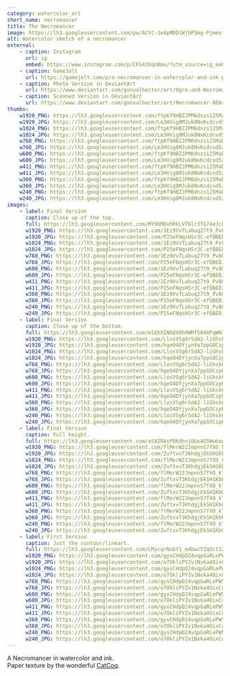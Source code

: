 ```yaml
---
category: watercolor_art
short_name: necromancer
title: The Necromancer
image: https://lh3.googleusercontent.com/pw/ACtC-3e4pMDDlWjbP5mg-PjmeofhBRXg6fynQjhqSdSEf3qGDR4Xzo1Czxe7M2ujXqfrn3KfDvNqDSeGDEf_oM0HvHuO8xrlSgMOCy53s5FgSVjov7NQb-Qj7AwzV7d7sNIwox46emOxWazK9kg_ERRbJDVB=w1200-h630-no?authuser=0
alt: Watercolor sketch of a necromancer
external:
    - caption: Instagram
      url: ig
      embed: https://www.instagram.com/p/CFG43VqnBmx/?utm_source=ig_embed&amp;utm_campaign=loading
    - caption: GameJolt
      url: https://gamejolt.com/p/a-necromancer-in-watercolor-and-ink-paper-texture-by-the-wonderful-3e4nrfub
    - caption: Photo Version in DeviantArt
      url: https://www.deviantart.com/gonvalhector/art/Ogre-and-Necromancer-868648254
    - caption: Scanned Version in DeviantArt
      url: https://www.deviantart.com/gonvalhector/art/Necromancer-868436128
thumbs:
    w1920_PNG: https://lh3.googleusercontent.com/ftpKf9HBZJPM6dnzs125MaDuRuQGH4T9urTJlXF4r6S_NWeqZsnSxwgWQekznioZnTfH9VAilZt-VQ3sLiMLl-BDDRUrVy-8dpD06spJKOISz0Uqj2Qe4xQOqzJZzKyVtnUu8Pan0A=w355
    w1920_JPG: https://lh3.googleusercontent.com/Lm3HVig8MJuk8NxKcdcvd5zrxBHtAben-qg-QaD5dCdvq0kTlg8zeXdJPAPFLRk_wtG_UHS-RbnnWZHAzGD4GXxVc42w70xL-WqwiM-BmJqtcRYiEqesiega6O-0M5zlG-sWyph5sA=w355
    w1024_PNG: https://lh3.googleusercontent.com/ftpKf9HBZJPM6dnzs125MaDuRuQGH4T9urTJlXF4r6S_NWeqZsnSxwgWQekznioZnTfH9VAilZt-VQ3sLiMLl-BDDRUrVy-8dpD06spJKOISz0Uqj2Qe4xQOqzJZzKyVtnUu8Pan0A=w284
    w1024_JPG: https://lh3.googleusercontent.com/Lm3HVig8MJuk8NxKcdcvd5zrxBHtAben-qg-QaD5dCdvq0kTlg8zeXdJPAPFLRk_wtG_UHS-RbnnWZHAzGD4GXxVc42w70xL-WqwiM-BmJqtcRYiEqesiega6O-0M5zlG-sWyph5sA=w284
    w768_PNG: https://lh3.googleusercontent.com/ftpKf9HBZJPM6dnzs125MaDuRuQGH4T9urTJlXF4r6S_NWeqZsnSxwgWQekznioZnTfH9VAilZt-VQ3sLiMLl-BDDRUrVy-8dpD06spJKOISz0Uqj2Qe4xQOqzJZzKyVtnUu8Pan0A=w213
    w768_JPG: https://lh3.googleusercontent.com/Lm3HVig8MJuk8NxKcdcvd5zrxBHtAben-qg-QaD5dCdvq0kTlg8zeXdJPAPFLRk_wtG_UHS-RbnnWZHAzGD4GXxVc42w70xL-WqwiM-BmJqtcRYiEqesiega6O-0M5zlG-sWyph5sA=w213
    w600_PNG: https://lh3.googleusercontent.com/ftpKf9HBZJPM6dnzs125MaDuRuQGH4T9urTJlXF4r6S_NWeqZsnSxwgWQekznioZnTfH9VAilZt-VQ3sLiMLl-BDDRUrVy-8dpD06spJKOISz0Uqj2Qe4xQOqzJZzKyVtnUu8Pan0A=w166
    w600_JPG: https://lh3.googleusercontent.com/Lm3HVig8MJuk8NxKcdcvd5zrxBHtAben-qg-QaD5dCdvq0kTlg8zeXdJPAPFLRk_wtG_UHS-RbnnWZHAzGD4GXxVc42w70xL-WqwiM-BmJqtcRYiEqesiega6O-0M5zlG-sWyph5sA=w166
    w411_PNG: https://lh3.googleusercontent.com/ftpKf9HBZJPM6dnzs125MaDuRuQGH4T9urTJlXF4r6S_NWeqZsnSxwgWQekznioZnTfH9VAilZt-VQ3sLiMLl-BDDRUrVy-8dpD06spJKOISz0Uqj2Qe4xQOqzJZzKyVtnUu8Pan0A=w114
    w411_JPG: https://lh3.googleusercontent.com/Lm3HVig8MJuk8NxKcdcvd5zrxBHtAben-qg-QaD5dCdvq0kTlg8zeXdJPAPFLRk_wtG_UHS-RbnnWZHAzGD4GXxVc42w70xL-WqwiM-BmJqtcRYiEqesiega6O-0M5zlG-sWyph5sA=w114
    w360_PNG: https://lh3.googleusercontent.com/ftpKf9HBZJPM6dnzs125MaDuRuQGH4T9urTJlXF4r6S_NWeqZsnSxwgWQekznioZnTfH9VAilZt-VQ3sLiMLl-BDDRUrVy-8dpD06spJKOISz0Uqj2Qe4xQOqzJZzKyVtnUu8Pan0A=w100
    w360_JPG: https://lh3.googleusercontent.com/Lm3HVig8MJuk8NxKcdcvd5zrxBHtAben-qg-QaD5dCdvq0kTlg8zeXdJPAPFLRk_wtG_UHS-RbnnWZHAzGD4GXxVc42w70xL-WqwiM-BmJqtcRYiEqesiega6O-0M5zlG-sWyph5sA=w100
    w240_PNG: https://lh3.googleusercontent.com/ftpKf9HBZJPM6dnzs125MaDuRuQGH4T9urTJlXF4r6S_NWeqZsnSxwgWQekznioZnTfH9VAilZt-VQ3sLiMLl-BDDRUrVy-8dpD06spJKOISz0Uqj2Qe4xQOqzJZzKyVtnUu8Pan0A=w66
    w240_JPG: https://lh3.googleusercontent.com/Lm3HVig8MJuk8NxKcdcvd5zrxBHtAben-qg-QaD5dCdvq0kTlg8zeXdJPAPFLRk_wtG_UHS-RbnnWZHAzGD4GXxVc42w70xL-WqwiM-BmJqtcRYiEqesiega6O-0M5zlG-sWyph5sA=w66
images:
    - label: Final Version
      caption: Close up of the top.
      full: https://lh3.googleusercontent.com/MY96MOxhRkLVT6lr3TG74eJcGILN_oNiL0VNWeMoVWlYt_5QNw8TJtsFQDel_uOuDI_YfzRbJkdR4AHxs9RTWas_dVQ6p723V4_hqHe5V0yPECSpv8eQduh-1dayS2CzCnxqpKTiaw=w1080-h1080
      w1920_PNG: https://lh3.googleusercontent.com/1Ez9VvTLabuq27t9_Pv8ObVQWHegre_exdJ1wG0EwFEvQil3KBhJbAIO6l1Zly0gSM6zYRhU0UBmlS68ZJB6zxmYE3c48egjRyYG6gsSAq8zHw_rVDJDQ1kJZFCwuOtw0OVz31-ERg=w850
      w1920_JPG: https://lh3.googleusercontent.com/P25eFNqsHSr3C-efQBEDJMrZ5xZOm8IJQYABUy3FN1TDl02be6ByuMKSIl-WFG8bAydcBZFw0Z9Tc-6CkD4Mjhy7zDtQEHt_96tmphUxPp0SMc54qL1Uo3u86PnpKZxAugAB7_YcMQ=w850
      w1024_PNG: https://lh3.googleusercontent.com/1Ez9VvTLabuq27t9_Pv8ObVQWHegre_exdJ1wG0EwFEvQil3KBhJbAIO6l1Zly0gSM6zYRhU0UBmlS68ZJB6zxmYE3c48egjRyYG6gsSAq8zHw_rVDJDQ1kJZFCwuOtw0OVz31-ERg=w711
      w1024_JPG: https://lh3.googleusercontent.com/P25eFNqsHSr3C-efQBEDJMrZ5xZOm8IJQYABUy3FN1TDl02be6ByuMKSIl-WFG8bAydcBZFw0Z9Tc-6CkD4Mjhy7zDtQEHt_96tmphUxPp0SMc54qL1Uo3u86PnpKZxAugAB7_YcMQ=w711
      w768_PNG: https://lh3.googleusercontent.com/1Ez9VvTLabuq27t9_Pv8ObVQWHegre_exdJ1wG0EwFEvQil3KBhJbAIO6l1Zly0gSM6zYRhU0UBmlS68ZJB6zxmYE3c48egjRyYG6gsSAq8zHw_rVDJDQ1kJZFCwuOtw0OVz31-ERg=w533
      w768_JPG: https://lh3.googleusercontent.com/P25eFNqsHSr3C-efQBEDJMrZ5xZOm8IJQYABUy3FN1TDl02be6ByuMKSIl-WFG8bAydcBZFw0Z9Tc-6CkD4Mjhy7zDtQEHt_96tmphUxPp0SMc54qL1Uo3u86PnpKZxAugAB7_YcMQ=w533
      w600_PNG: https://lh3.googleusercontent.com/1Ez9VvTLabuq27t9_Pv8ObVQWHegre_exdJ1wG0EwFEvQil3KBhJbAIO6l1Zly0gSM6zYRhU0UBmlS68ZJB6zxmYE3c48egjRyYG6gsSAq8zHw_rVDJDQ1kJZFCwuOtw0OVz31-ERg=w416
      w600_JPG: https://lh3.googleusercontent.com/P25eFNqsHSr3C-efQBEDJMrZ5xZOm8IJQYABUy3FN1TDl02be6ByuMKSIl-WFG8bAydcBZFw0Z9Tc-6CkD4Mjhy7zDtQEHt_96tmphUxPp0SMc54qL1Uo3u86PnpKZxAugAB7_YcMQ=w416
      w411_PNG: https://lh3.googleusercontent.com/1Ez9VvTLabuq27t9_Pv8ObVQWHegre_exdJ1wG0EwFEvQil3KBhJbAIO6l1Zly0gSM6zYRhU0UBmlS68ZJB6zxmYE3c48egjRyYG6gsSAq8zHw_rVDJDQ1kJZFCwuOtw0OVz31-ERg=w285
      w411_JPG: https://lh3.googleusercontent.com/P25eFNqsHSr3C-efQBEDJMrZ5xZOm8IJQYABUy3FN1TDl02be6ByuMKSIl-WFG8bAydcBZFw0Z9Tc-6CkD4Mjhy7zDtQEHt_96tmphUxPp0SMc54qL1Uo3u86PnpKZxAugAB7_YcMQ=w285
      w360_PNG: https://lh3.googleusercontent.com/1Ez9VvTLabuq27t9_Pv8ObVQWHegre_exdJ1wG0EwFEvQil3KBhJbAIO6l1Zly0gSM6zYRhU0UBmlS68ZJB6zxmYE3c48egjRyYG6gsSAq8zHw_rVDJDQ1kJZFCwuOtw0OVz31-ERg=w250
      w360_JPG: https://lh3.googleusercontent.com/P25eFNqsHSr3C-efQBEDJMrZ5xZOm8IJQYABUy3FN1TDl02be6ByuMKSIl-WFG8bAydcBZFw0Z9Tc-6CkD4Mjhy7zDtQEHt_96tmphUxPp0SMc54qL1Uo3u86PnpKZxAugAB7_YcMQ=w250
      w240_PNG: https://lh3.googleusercontent.com/1Ez9VvTLabuq27t9_Pv8ObVQWHegre_exdJ1wG0EwFEvQil3KBhJbAIO6l1Zly0gSM6zYRhU0UBmlS68ZJB6zxmYE3c48egjRyYG6gsSAq8zHw_rVDJDQ1kJZFCwuOtw0OVz31-ERg=w166
      w240_JPG: https://lh3.googleusercontent.com/P25eFNqsHSr3C-efQBEDJMrZ5xZOm8IJQYABUy3FN1TDl02be6ByuMKSIl-WFG8bAydcBZFw0Z9Tc-6CkD4Mjhy7zDtQEHt_96tmphUxPp0SMc54qL1Uo3u86PnpKZxAugAB7_YcMQ=w166
    - label: Final Version
      caption: Close up of the bottom.
      full: https://lh3.googleusercontent.com/m1EbXINbQVOh0WMT584XPqWN7fNxM5X1tsoXnnQ64pNMo6eqFGCC_bvvvaqDDRc5miqcKs9B8k-DPc_l456oP95mJik1wfCRyNnI5qqDh1oJGVJQu1pJnVGSFFamtXUTArqvRNRAYQ=w1080-h1080
      w1920_PNG: https://lh3.googleusercontent.com/LlosVSg6rSdA2-liGhsk6megxnZWds1BbqY7VdHk4-JxH7caVHKKsC3EzZPCGKRu3WBfi5Cv7yXEYuIZ-cdkCm_RA-90PzVdctuUO_sHhO4MVCYXfu7IMkkaQIF1NdcFOz3Z9-qDpQ=w850
      w1920_JPG: https://lh3.googleusercontent.com/hqeO4DYjynXa7ppGOCzpHb7eb7-AwcQxZ7ZpxSXjqc75l3PKLQavvTtpbUYlsxlh7a5P8oBobpvDkKWG7xQAUhlt74cYcLrgAJhgGlqCnGKvw5iyr2NvObhcVXgjk-qbqgKaQYAGRg=w850
      w1024_PNG: https://lh3.googleusercontent.com/LlosVSg6rSdA2-liGhsk6megxnZWds1BbqY7VdHk4-JxH7caVHKKsC3EzZPCGKRu3WBfi5Cv7yXEYuIZ-cdkCm_RA-90PzVdctuUO_sHhO4MVCYXfu7IMkkaQIF1NdcFOz3Z9-qDpQ=w711
      w1024_JPG: https://lh3.googleusercontent.com/hqeO4DYjynXa7ppGOCzpHb7eb7-AwcQxZ7ZpxSXjqc75l3PKLQavvTtpbUYlsxlh7a5P8oBobpvDkKWG7xQAUhlt74cYcLrgAJhgGlqCnGKvw5iyr2NvObhcVXgjk-qbqgKaQYAGRg=w711
      w768_PNG: https://lh3.googleusercontent.com/LlosVSg6rSdA2-liGhsk6megxnZWds1BbqY7VdHk4-JxH7caVHKKsC3EzZPCGKRu3WBfi5Cv7yXEYuIZ-cdkCm_RA-90PzVdctuUO_sHhO4MVCYXfu7IMkkaQIF1NdcFOz3Z9-qDpQ=w533
      w768_JPG: https://lh3.googleusercontent.com/hqeO4DYjynXa7ppGOCzpHb7eb7-AwcQxZ7ZpxSXjqc75l3PKLQavvTtpbUYlsxlh7a5P8oBobpvDkKWG7xQAUhlt74cYcLrgAJhgGlqCnGKvw5iyr2NvObhcVXgjk-qbqgKaQYAGRg=w533
      w600_PNG: https://lh3.googleusercontent.com/LlosVSg6rSdA2-liGhsk6megxnZWds1BbqY7VdHk4-JxH7caVHKKsC3EzZPCGKRu3WBfi5Cv7yXEYuIZ-cdkCm_RA-90PzVdctuUO_sHhO4MVCYXfu7IMkkaQIF1NdcFOz3Z9-qDpQ=w416
      w600_JPG: https://lh3.googleusercontent.com/hqeO4DYjynXa7ppGOCzpHb7eb7-AwcQxZ7ZpxSXjqc75l3PKLQavvTtpbUYlsxlh7a5P8oBobpvDkKWG7xQAUhlt74cYcLrgAJhgGlqCnGKvw5iyr2NvObhcVXgjk-qbqgKaQYAGRg=w416
      w411_PNG: https://lh3.googleusercontent.com/LlosVSg6rSdA2-liGhsk6megxnZWds1BbqY7VdHk4-JxH7caVHKKsC3EzZPCGKRu3WBfi5Cv7yXEYuIZ-cdkCm_RA-90PzVdctuUO_sHhO4MVCYXfu7IMkkaQIF1NdcFOz3Z9-qDpQ=w285
      w411_JPG: https://lh3.googleusercontent.com/hqeO4DYjynXa7ppGOCzpHb7eb7-AwcQxZ7ZpxSXjqc75l3PKLQavvTtpbUYlsxlh7a5P8oBobpvDkKWG7xQAUhlt74cYcLrgAJhgGlqCnGKvw5iyr2NvObhcVXgjk-qbqgKaQYAGRg=w285
      w360_PNG: https://lh3.googleusercontent.com/LlosVSg6rSdA2-liGhsk6megxnZWds1BbqY7VdHk4-JxH7caVHKKsC3EzZPCGKRu3WBfi5Cv7yXEYuIZ-cdkCm_RA-90PzVdctuUO_sHhO4MVCYXfu7IMkkaQIF1NdcFOz3Z9-qDpQ=w250
      w360_JPG: https://lh3.googleusercontent.com/hqeO4DYjynXa7ppGOCzpHb7eb7-AwcQxZ7ZpxSXjqc75l3PKLQavvTtpbUYlsxlh7a5P8oBobpvDkKWG7xQAUhlt74cYcLrgAJhgGlqCnGKvw5iyr2NvObhcVXgjk-qbqgKaQYAGRg=w250
      w240_PNG: https://lh3.googleusercontent.com/LlosVSg6rSdA2-liGhsk6megxnZWds1BbqY7VdHk4-JxH7caVHKKsC3EzZPCGKRu3WBfi5Cv7yXEYuIZ-cdkCm_RA-90PzVdctuUO_sHhO4MVCYXfu7IMkkaQIF1NdcFOz3Z9-qDpQ=w166
      w240_JPG: https://lh3.googleusercontent.com/hqeO4DYjynXa7ppGOCzpHb7eb7-AwcQxZ7ZpxSXjqc75l3PKLQavvTtpbUYlsxlh7a5P8oBobpvDkKWG7xQAUhlt74cYcLrgAJhgGlqCnGKvw5iyr2NvObhcVXgjk-qbqgKaQYAGRg=w166
    - label: Final Version
      caption: Full height.
      full: https://lh3.googleusercontent.com/aSAIRAsP0KdhnjQUxAG5WwbawQvXlelZtE34ImtI9Rc5uB3LMh3RQ7jgljT3bwsJVBO-vwk07O4aLuZYueMfOL4e3nzwwBCtDIoKiIWGKgmLQOIX32ZHoj8yXNhFJiAVNiTf14sVOA=w1080-h1080
      w1920_PNG: https://lh3.googleusercontent.com/flMerW22JmpnnS7fXO_kTRUc74hb1vOjMxI3m9WDGwaQo2giaBhtH_2gVoHi0OkSOS3o6J_QovRaIquY_W5OX0ui5dvAvsZ8zCXi3EvkGfWNclH3mtBrm9TSkTFaL4KhW0_ABoin5A=w850
      w1920_JPG: https://lh3.googleusercontent.com/ZuftxvT3KhdgjEkSH1KbOmS43zuUjKfJFG4G69k7DpmvMpc24GBP6MPXPt-ndaveGIOCO6xS6r9B9oD80X4YWyMRbHEitO4-skqlfrXa1uYhR5uoew4WkxMZVl8D3KCadi2_PS8MAA=w850
      w1024_PNG: https://lh3.googleusercontent.com/flMerW22JmpnnS7fXO_kTRUc74hb1vOjMxI3m9WDGwaQo2giaBhtH_2gVoHi0OkSOS3o6J_QovRaIquY_W5OX0ui5dvAvsZ8zCXi3EvkGfWNclH3mtBrm9TSkTFaL4KhW0_ABoin5A=w711
      w1024_JPG: https://lh3.googleusercontent.com/ZuftxvT3KhdgjEkSH1KbOmS43zuUjKfJFG4G69k7DpmvMpc24GBP6MPXPt-ndaveGIOCO6xS6r9B9oD80X4YWyMRbHEitO4-skqlfrXa1uYhR5uoew4WkxMZVl8D3KCadi2_PS8MAA=w711
      w768_PNG: https://lh3.googleusercontent.com/flMerW22JmpnnS7fXO_kTRUc74hb1vOjMxI3m9WDGwaQo2giaBhtH_2gVoHi0OkSOS3o6J_QovRaIquY_W5OX0ui5dvAvsZ8zCXi3EvkGfWNclH3mtBrm9TSkTFaL4KhW0_ABoin5A=w533
      w768_JPG: https://lh3.googleusercontent.com/ZuftxvT3KhdgjEkSH1KbOmS43zuUjKfJFG4G69k7DpmvMpc24GBP6MPXPt-ndaveGIOCO6xS6r9B9oD80X4YWyMRbHEitO4-skqlfrXa1uYhR5uoew4WkxMZVl8D3KCadi2_PS8MAA=w533
      w600_PNG: https://lh3.googleusercontent.com/flMerW22JmpnnS7fXO_kTRUc74hb1vOjMxI3m9WDGwaQo2giaBhtH_2gVoHi0OkSOS3o6J_QovRaIquY_W5OX0ui5dvAvsZ8zCXi3EvkGfWNclH3mtBrm9TSkTFaL4KhW0_ABoin5A=w416
      w600_JPG: https://lh3.googleusercontent.com/ZuftxvT3KhdgjEkSH1KbOmS43zuUjKfJFG4G69k7DpmvMpc24GBP6MPXPt-ndaveGIOCO6xS6r9B9oD80X4YWyMRbHEitO4-skqlfrXa1uYhR5uoew4WkxMZVl8D3KCadi2_PS8MAA=w416
      w411_PNG: https://lh3.googleusercontent.com/flMerW22JmpnnS7fXO_kTRUc74hb1vOjMxI3m9WDGwaQo2giaBhtH_2gVoHi0OkSOS3o6J_QovRaIquY_W5OX0ui5dvAvsZ8zCXi3EvkGfWNclH3mtBrm9TSkTFaL4KhW0_ABoin5A=w285
      w411_JPG: https://lh3.googleusercontent.com/ZuftxvT3KhdgjEkSH1KbOmS43zuUjKfJFG4G69k7DpmvMpc24GBP6MPXPt-ndaveGIOCO6xS6r9B9oD80X4YWyMRbHEitO4-skqlfrXa1uYhR5uoew4WkxMZVl8D3KCadi2_PS8MAA=w285
      w360_PNG: https://lh3.googleusercontent.com/flMerW22JmpnnS7fXO_kTRUc74hb1vOjMxI3m9WDGwaQo2giaBhtH_2gVoHi0OkSOS3o6J_QovRaIquY_W5OX0ui5dvAvsZ8zCXi3EvkGfWNclH3mtBrm9TSkTFaL4KhW0_ABoin5A=w250
      w360_JPG: https://lh3.googleusercontent.com/ZuftxvT3KhdgjEkSH1KbOmS43zuUjKfJFG4G69k7DpmvMpc24GBP6MPXPt-ndaveGIOCO6xS6r9B9oD80X4YWyMRbHEitO4-skqlfrXa1uYhR5uoew4WkxMZVl8D3KCadi2_PS8MAA=w250
      w240_PNG: https://lh3.googleusercontent.com/flMerW22JmpnnS7fXO_kTRUc74hb1vOjMxI3m9WDGwaQo2giaBhtH_2gVoHi0OkSOS3o6J_QovRaIquY_W5OX0ui5dvAvsZ8zCXi3EvkGfWNclH3mtBrm9TSkTFaL4KhW0_ABoin5A=w166
      w240_JPG: https://lh3.googleusercontent.com/ZuftxvT3KhdgjEkSH1KbOmS43zuUjKfJFG4G69k7DpmvMpc24GBP6MPXPt-ndaveGIOCO6xS6r9B9oD80X4YWyMRbHEitO4-skqlfrXa1uYhR5uoew4WkxMZVl8D3KCadi2_PS8MAA=w166
    - label: First Version
      caption: Just the contour/lineart.
      full: https://lh3.googleusercontent.com/LMycqrNobY1_m4bwzYZqOct2Zu3fWiFC9mTePnMPUMNW35HHCC_KH0kDlDK0k46N8BCNBLAZpELtQKZQtjkOtzVoWnXMTPpzS1YvRBQFNUjkPEE_1mCG0okzigJxR4J_jpu5nAmryA=w1080-h1080
      w1920_PNG: https://lh3.googleusercontent.com/gysCHdpD24vqpGaRLePW5SQSI6ycvE5QkNzNstHoLUpKKxDVY8vl_YM9JyDvq0Qxs8400eehG-1b9dUDpCHtql7JowtVCr4IUGpluoEs7QeVyvH8sr9cA0VLxmwjgG1TeyPNUAOsZw=w850
      w1920_JPG: https://lh3.googleusercontent.com/o7OkliPYZv1Nxka4OixCudIifMyLysCcJfMRkWLVC_R632mkn000i2-TkEEDajQUY5anr_dmjgY5Nx5Sgm7RtGxi6RdjTFKTHOtAo6qXe2n62nbV-aien4v39MweV2BrSBXL1t_kgA=w850
      w1024_PNG: https://lh3.googleusercontent.com/gysCHdpD24vqpGaRLePW5SQSI6ycvE5QkNzNstHoLUpKKxDVY8vl_YM9JyDvq0Qxs8400eehG-1b9dUDpCHtql7JowtVCr4IUGpluoEs7QeVyvH8sr9cA0VLxmwjgG1TeyPNUAOsZw=w711
      w1024_JPG: https://lh3.googleusercontent.com/o7OkliPYZv1Nxka4OixCudIifMyLysCcJfMRkWLVC_R632mkn000i2-TkEEDajQUY5anr_dmjgY5Nx5Sgm7RtGxi6RdjTFKTHOtAo6qXe2n62nbV-aien4v39MweV2BrSBXL1t_kgA=w711
      w768_PNG: https://lh3.googleusercontent.com/gysCHdpD24vqpGaRLePW5SQSI6ycvE5QkNzNstHoLUpKKxDVY8vl_YM9JyDvq0Qxs8400eehG-1b9dUDpCHtql7JowtVCr4IUGpluoEs7QeVyvH8sr9cA0VLxmwjgG1TeyPNUAOsZw=w533
      w768_JPG: https://lh3.googleusercontent.com/o7OkliPYZv1Nxka4OixCudIifMyLysCcJfMRkWLVC_R632mkn000i2-TkEEDajQUY5anr_dmjgY5Nx5Sgm7RtGxi6RdjTFKTHOtAo6qXe2n62nbV-aien4v39MweV2BrSBXL1t_kgA=w533
      w600_PNG: https://lh3.googleusercontent.com/gysCHdpD24vqpGaRLePW5SQSI6ycvE5QkNzNstHoLUpKKxDVY8vl_YM9JyDvq0Qxs8400eehG-1b9dUDpCHtql7JowtVCr4IUGpluoEs7QeVyvH8sr9cA0VLxmwjgG1TeyPNUAOsZw=w416
      w600_JPG: https://lh3.googleusercontent.com/o7OkliPYZv1Nxka4OixCudIifMyLysCcJfMRkWLVC_R632mkn000i2-TkEEDajQUY5anr_dmjgY5Nx5Sgm7RtGxi6RdjTFKTHOtAo6qXe2n62nbV-aien4v39MweV2BrSBXL1t_kgA=w416
      w411_PNG: https://lh3.googleusercontent.com/gysCHdpD24vqpGaRLePW5SQSI6ycvE5QkNzNstHoLUpKKxDVY8vl_YM9JyDvq0Qxs8400eehG-1b9dUDpCHtql7JowtVCr4IUGpluoEs7QeVyvH8sr9cA0VLxmwjgG1TeyPNUAOsZw=w285
      w411_JPG: https://lh3.googleusercontent.com/o7OkliPYZv1Nxka4OixCudIifMyLysCcJfMRkWLVC_R632mkn000i2-TkEEDajQUY5anr_dmjgY5Nx5Sgm7RtGxi6RdjTFKTHOtAo6qXe2n62nbV-aien4v39MweV2BrSBXL1t_kgA=w285
      w360_PNG: https://lh3.googleusercontent.com/gysCHdpD24vqpGaRLePW5SQSI6ycvE5QkNzNstHoLUpKKxDVY8vl_YM9JyDvq0Qxs8400eehG-1b9dUDpCHtql7JowtVCr4IUGpluoEs7QeVyvH8sr9cA0VLxmwjgG1TeyPNUAOsZw=w250
      w360_JPG: https://lh3.googleusercontent.com/o7OkliPYZv1Nxka4OixCudIifMyLysCcJfMRkWLVC_R632mkn000i2-TkEEDajQUY5anr_dmjgY5Nx5Sgm7RtGxi6RdjTFKTHOtAo6qXe2n62nbV-aien4v39MweV2BrSBXL1t_kgA=w250
      w240_PNG: https://lh3.googleusercontent.com/gysCHdpD24vqpGaRLePW5SQSI6ycvE5QkNzNstHoLUpKKxDVY8vl_YM9JyDvq0Qxs8400eehG-1b9dUDpCHtql7JowtVCr4IUGpluoEs7QeVyvH8sr9cA0VLxmwjgG1TeyPNUAOsZw=w166
      w240_JPG: https://lh3.googleusercontent.com/o7OkliPYZv1Nxka4OixCudIifMyLysCcJfMRkWLVC_R632mkn000i2-TkEEDajQUY5anr_dmjgY5Nx5Sgm7RtGxi6RdjTFKTHOtAo6qXe2n62nbV-aien4v39MweV2BrSBXL1t_kgA=w166
---
```


A Necromancer in watercolor and ink.  
Paper texture by the wonderful [CatCoq](https://www.instagram.com/catcoq/).
